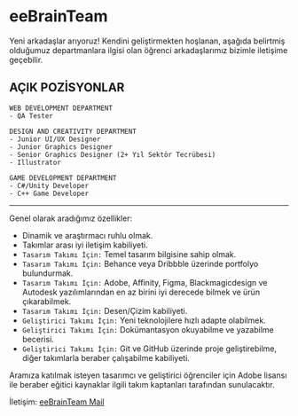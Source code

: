 # **eeBrainTeam**
Yeni arkadaşlar arıyoruz! Kendini geliştirmekten hoşlanan, aşağıda belirtmiş olduğumuz departmanlara ilgisi olan öğrenci arkadaşlarımız bizimle iletişime geçebilir.

## **AÇIK POZİSYONLAR**
```
WEB DEVELOPMENT DEPARTMENT
- QA Tester
```
```
DESIGN AND CREATIVITY DEPARTMENT
- Junior UI/UX Designer
- Junior Graphics Designer
- Senior Graphics Designer (2+ Yıl Sektör Tecrübesi)
- Illustrator
```
```
GAME DEVELOPMENT DEPARTMENT
- C#/Unity Developer
- C++ Game Developer
```

---

Genel olarak aradığımız özellikler:
- Dinamik ve araştırmacı ruhlu olmak.
- Takımlar arası iyi iletişim kabiliyeti.
- `Tasarım Takımı İçin:` Temel tasarım bilgisine sahip olmak.
- `Tasarım Takımı İçin:` Behance veya Dribbble üzerinde portfolyo bulundurmak.
- `Tasarım Takımı İçin:` Adobe, Affinity, Figma, Blackmagicdesign ve Autodesk yazılımlarından en az birini iyi derecede bilmek ve ürün çıkarabilmek.
- `Tasarım Takımı İçin:` Desen/Çizim kabiliyeti.
- `Geliştirici Takımı İçin:` Yeni teknolojilere hızlı adapte olabilmek.
- `Geliştirici Takımı İçin:` Dokümantasyon okuyabilme ve yazabilme becerisi.
- `Geliştirici Takımı İçin:` Git ve GitHub üzerinde proje geliştirebilme, diğer takımlarla beraber çalışabilme kabiliyeti.

Aramıza katılmak isteyen tasarımcı ve geliştirici öğrenciler için Adobe lisansı ile beraber eğitici kaynaklar ilgili takım kaptanları tarafından sunulacaktır.

İletişim: [eeBrainTeam Mail](mailto:eebrainteam@gmail.com)
